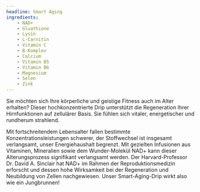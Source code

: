 ```yaml
---
headline: Smart Aging
ingredients:
    - NAD+
    - Gluathione
    - Lysin
    - L-Carnitin
    - Vitamin C
    - B-Komplex
    - Calcium
    - Vitamin B5
    - Vitamin B6
    - Magnesium
    - Selen
    - Zink
---
```


Sie möchten sich Ihre körperliche und geistige Fitness auch im Alter erhalten? Dieser hochkonzentrierte Drip unterstützt die Regeneration Ihrer Hirnfunktionen auf zellulärer Basis. Sie fühlen sich vitaler, energetischer und rundherum strahlend. 

Mit fortschreitendem Lebensalter fallen bestimmte Konzentrationsleistungen schwerer, der Stoffwechsel ist insgesamt verlangsamt, unser Energiehaushalt begrenzt. Mit gezielten Infusionen aus Vitaminen, Mineralien sowie dem Wunder-Molekül NAD+ kann dieser Alterungsprozess signifikant verlangsamt werden. Der Harvard-Professor Dr. David A. Sinclair hat NAD+ im Rahmen der Reproduktionsmedizin erforscht und dessen hohe Wirksamkeit bei der Regeneration und Neubildung von Zellen nachgewiesen. Unser Smart-Aging-Drip wirkt also wie ein Jungbrunnen! 
